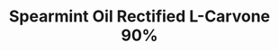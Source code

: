 ---
name: Spearmint Oil Rectified L-Carvone 90%
title: Spearmint Oil Rectified L-Carvone 90%
details:
  - detail:
      key: "Usage/Application"
      value: "Fragrance, Flavour, Pharma"
  - detail:
      key: "Purity"
      value: "90%"
  - detail:
      key: "Brand"
      value: "Natural Aroma"
  - detail:
      key: "Form"
      value: "Liquid"
  - detail:
      key: "Packaging Size"
      value: "5, 25, 200 Kg"
  - detail:
      key: "Packing Type"
      value: "Can, Barrel"
showOnHome: false
thumbnail: https://5.imimg.com/data5/SELLER/Default/2021/12/JR/BD/HM/3823480/spearmint-oil-rectified-l-carvone-90--500x500.jpeg
productImages:
  - https://ucarecdn.com/8213c725-21d0-4ac0-ad5e-c1975c20032b/
category: essential oils
---